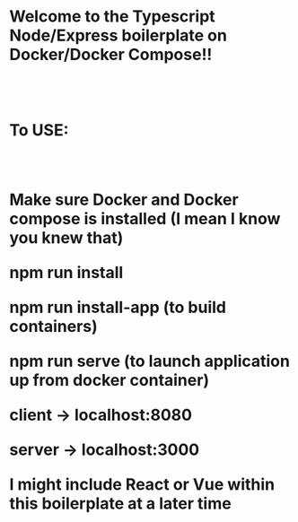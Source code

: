 <h1>Welcome to the Typescript Node/Express boilerplate on Docker/Docker Compose!! <h1>

<br>

<p>To USE:</p>
<br/>

<p>Make sure Docker and Docker compose is installed (I mean I know you knew that)</p>

<p>npm run install</p>

<p>npm run install-app  (to build containers)</p>

<p>npm run serve (to launch application up from docker container)</p>

<p>client -> localhost:8080</p>

<p>server -> localhost:3000</p>

<p> I might include React or Vue within this boilerplate at a later time</p>
